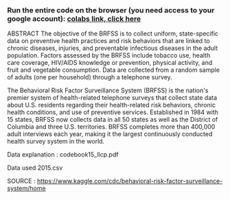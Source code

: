 

### Run the entire code on the browser (you need access to your google account): [colabs link, click here ](https://colab.research.google.com/github/leexa90/ST5220/blob/master/ST5220.ipynb)

ABSTRACT
The objective of the BRFSS is to collect uniform, state-specific data on preventive health practices and risk behaviors that are linked to chronic diseases, injuries, and preventable infectious diseases in the adult population. Factors assessed by the BRFSS include tobacco use, health care coverage, HIV/AIDS knowledge or prevention, physical activity, and fruit and vegetable consumption. Data are collected from a random sample of adults (one per household) through a telephone survey.

The Behavioral Risk Factor Surveillance System (BRFSS) is the nation's premier system of health-related telephone surveys that collect state data about U.S. residents regarding their health-related risk behaviors, chronic health conditions, and use of preventive services. Established in 1984 with 15 states, BRFSS now collects data in all 50 states as well as the District of Columbia and three U.S. territories. BRFSS completes more than 400,000 adult interviews each year, making it the largest continuously conducted health survey system in the world.

Data explanation : codebook15_llcp.pdf

Data used 2015.csv

SOURCE : https://www.kaggle.com/cdc/behavioral-risk-factor-surveillance-system/home
